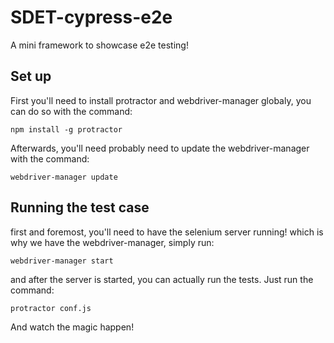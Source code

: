 # SDET-cypress-e2e
A mini framework to showcase e2e testing!

## Set up
First you'll need to install protractor and webdriver-manager globaly, you can do so with the command:

```npm install -g protractor```

Afterwards, you'll need probably need to update the webdriver-manager with the command:

```webdriver-manager update```

## Running the test case

first and foremost, you'll need to have the selenium server running! which is why we have the webdriver-manager, 
simply run:

```webdriver-manager start```

and after the server is started, you can actually run the tests. Just run the command:

```protractor conf.js```

And watch the magic happen!
